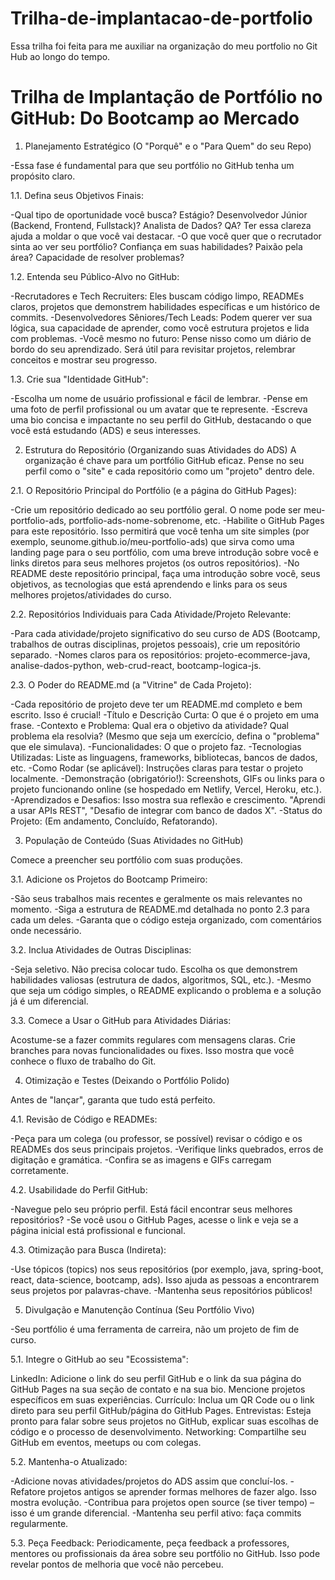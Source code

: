 # Trilha-de-implantacao-de-portfolio
Essa trilha foi feita para me auxiliar na organização do meu portfolio no Git Hub ao longo do tempo.

# Trilha de Implantação de Portfólio no GitHub: Do Bootcamp ao Mercado
1. Planejamento Estratégico (O "Porquê" e o "Para Quem" do seu Repo)
   
-Essa fase é fundamental para que seu portfólio no GitHub tenha um propósito claro.

1.1. Defina seus Objetivos Finais:

-Qual tipo de oportunidade você busca? Estágio? Desenvolvedor Júnior (Backend, Frontend, Fullstack)? Analista de Dados? QA? Ter essa clareza ajuda a moldar o que você vai destacar.
-O que você quer que o recrutador sinta ao ver seu portfólio? Confiança em suas habilidades? Paixão pela área? Capacidade de resolver problemas?

1.2. Entenda seu Público-Alvo no GitHub:

-Recrutadores e Tech Recruiters: Eles buscam código limpo, READMEs claros, projetos que demonstrem habilidades específicas e um histórico de commits.
-Desenvolvedores Sêniores/Tech Leads: Podem querer ver sua lógica, sua capacidade de aprender, como você estrutura projetos e lida com problemas.
-Você mesmo no futuro: Pense nisso como um diário de bordo do seu aprendizado. Será útil para revisitar projetos, relembrar conceitos e mostrar seu progresso.

1.3. Crie sua "Identidade GitHub":

-Escolha um nome de usuário profissional e fácil de lembrar.
-Pense em uma foto de perfil profissional ou um avatar que te represente.
-Escreva uma bio concisa e impactante no seu perfil do GitHub, destacando o que você está estudando (ADS) e seus interesses.

2. Estrutura do Repositório (Organizando suas Atividades do ADS)
A organização é chave para um portfólio GitHub eficaz. Pense no seu perfil como o "site" e cada repositório como um "projeto" dentro dele.

2.1. O Repositório Principal do Portfólio (e a página do GitHub Pages):
   
-Crie um repositório dedicado ao seu portfólio geral. O nome pode ser meu-portfolio-ads, portfolio-ads-nome-sobrenome, etc.
-Habilite o GitHub Pages para este repositório. Isso permitirá que você tenha um site simples (por exemplo, seunome.github.io/meu-portfolio-ads) que sirva como uma landing page para o seu portfólio, com uma breve introdução sobre você e links diretos para seus melhores projetos (os outros repositórios).
-No README deste repositório principal, faça uma introdução sobre você, seus objetivos, as tecnologias que está aprendendo e links para os seus melhores projetos/atividades do curso.

2.2. Repositórios Individuais para Cada Atividade/Projeto Relevante:

-Para cada atividade/projeto significativo do seu curso de ADS (Bootcamp, trabalhos de outras disciplinas, projetos pessoais), crie um repositório separado.
-Nomes claros para os repositórios: projeto-ecommerce-java, analise-dados-python, web-crud-react, bootcamp-logica-js.

2.3. O Poder do README.md (a "Vitrine" de Cada Projeto):

-Cada repositório de projeto deve ter um README.md completo e bem escrito. Isso é crucial!
-Título e Descrição Curta: O que é o projeto em uma frase.
-Contexto e Problema: Qual era o objetivo da atividade? Qual problema ela resolvia? (Mesmo que seja um exercício, defina o "problema" que ele simulava).
-Funcionalidades: O que o projeto faz.
-Tecnologias Utilizadas: Liste as linguagens, frameworks, bibliotecas, bancos de dados, etc.
-Como Rodar (se aplicável): Instruções claras para testar o projeto localmente.
-Demonstração (obrigatório!): Screenshots, GIFs ou links para o projeto funcionando online (se hospedado em Netlify, Vercel, Heroku, etc.).
-Aprendizados e Desafios: Isso mostra sua reflexão e crescimento. "Aprendi a usar APIs REST", "Desafio de integrar com banco de dados X".
-Status do Projeto: (Em andamento, Concluído, Refatorando).

3. População de Conteúdo (Suas Atividades no GitHub)
   
Comece a preencher seu portfólio com suas produções.

3.1. Adicione os Projetos do Bootcamp Primeiro:

-São seus trabalhos mais recentes e geralmente os mais relevantes no momento.
-Siga a estrutura de README.md detalhada no ponto 2.3 para cada um deles.
-Garanta que o código esteja organizado, com comentários onde necessário.

3.2. Inclua Atividades de Outras Disciplinas:

-Seja seletivo. Não precisa colocar tudo. Escolha os que demonstrem habilidades valiosas (estrutura de dados, algoritmos, SQL, etc.).
-Mesmo que seja um código simples, o README explicando o problema e a solução já é um diferencial.

3.3. Comece a Usar o GitHub para Atividades Diárias:

Acostume-se a fazer commits regulares com mensagens claras.
Crie branches para novas funcionalidades ou fixes. Isso mostra que você conhece o fluxo de trabalho do Git.

4. Otimização e Testes (Deixando o Portfólio Polido)
   
Antes de "lançar", garanta que tudo está perfeito.

4.1. Revisão de Código e READMEs:

-Peça para um colega (ou professor, se possível) revisar o código e os READMEs dos seus principais projetos.
-Verifique links quebrados, erros de digitação e gramática.
-Confira se as imagens e GIFs carregam corretamente.

4.2. Usabilidade do Perfil GitHub:

-Navegue pelo seu próprio perfil. Está fácil encontrar seus melhores repositórios?
-Se você usou o GitHub Pages, acesse o link e veja se a página inicial está profissional e funcional.

4.3. Otimização para Busca (Indireta):

-Use tópicos (topics) nos seus repositórios (por exemplo, java, spring-boot, react, data-science, bootcamp, ads). Isso ajuda as pessoas a encontrarem seus projetos por palavras-chave.
-Mantenha seus repositórios públicos!

5. Divulgação e Manutenção Contínua (Seu Portfólio Vivo)
   
-Seu portfólio é uma ferramenta de carreira, não um projeto de fim de curso.

5.1. Integre o GitHub ao seu "Ecossistema":

LinkedIn: Adicione o link do seu perfil GitHub e o link da sua página do GitHub Pages na sua seção de contato e na sua bio. Mencione projetos específicos em suas experiências.
Currículo: Inclua um QR Code ou o link direto para seu perfil GitHub/página do GitHub Pages.
Entrevistas: Esteja pronto para falar sobre seus projetos no GitHub, explicar suas escolhas de código e o processo de desenvolvimento.
Networking: Compartilhe seu GitHub em eventos, meetups ou com colegas.

5.2. Mantenha-o Atualizado:

-Adicione novas atividades/projetos do ADS assim que concluí-los.
-Refatore projetos antigos se aprender formas melhores de fazer algo. Isso mostra evolução.
-Contribua para projetos open source (se tiver tempo) – isso é um grande diferencial.
-Mantenha seu perfil ativo: faça commits regularmente.

5.3. Peça Feedback:
Periodicamente, peça feedback a professores, mentores ou profissionais da área sobre seu portfólio no GitHub. Isso pode revelar pontos de melhoria que você não percebeu.

